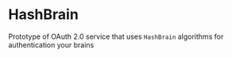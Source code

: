 # HashBrain
Prototype of OAuth 2.0 service that uses `HashBrain` algorithms for authentication your brains
